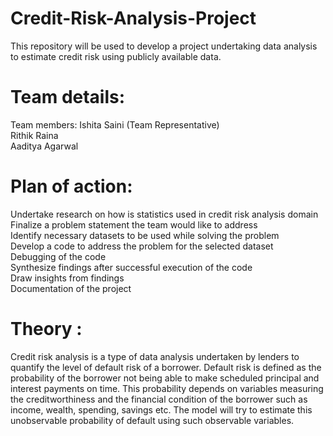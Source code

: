 # Credit-Risk-Analysis-Project
This repository will be used to develop a project undertaking data analysis to estimate credit risk using publicly available data. 

# Team details: 
Team members: 
Ishita Saini (Team Representative) <br />
Rithik Raina <br />
Aaditya Agarwal <br />

# Plan of action: 
Undertake research on how is statistics used in credit risk analysis domain <br />
Finalize a problem statement the team would like to address <br />
Identify necessary datasets to be used while solving the problem <br />
Develop a code to address the problem for the selected dataset <br />
Debugging of the code <br />
Synthesize findings after successful execution of the code <br />
Draw insights from findings <br />
Documentation of the project <br />

# Theory : 
Credit risk analysis is a type of data analysis undertaken by lenders to quantify the level of default risk of a borrower. Default risk is defined as the probability of the borrower not being able to make scheduled principal and interest payments on time. This probability depends on variables measuring the creditworthiness and the financial condition of the borrower such as income, wealth, spending, savings etc. The model will try to estimate this unobservable probability of default using such observable variables. 
 
